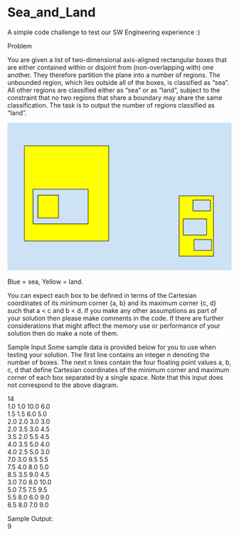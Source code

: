 # Sea_and_Land
A simple code challenge to test our SW Engineering experience :)

Problem

You are given a list of two-dimensional axis-aligned rectangular boxes that are either contained
within or disjoint from (non-overlapping with) one another. They therefore partition the plane into a number of regions. The unbounded region, which lies outside all of the boxes, is classified as
“sea”. All other regions are classified either as “sea” or as “land”, subject to the constraint that no two regions that share a boundary may share the same classification. The task is to output the
number of regions classified as “land”.

![boxes](./images/Land_and_Sea_v2.png)

Blue = sea, Yellow = land.

You can expect each box to be defined in terms of the Cartesian coordinates of its minimum
corner {a, b} and its maximum corner {c, d} such that a < c and b < d. If you make any other
assumptions as part of your solution then please make comments in the code. If there are further considerations that might affect the memory use or performance of your solution then do make a note of them.

Sample Input Some sample data is provided below for you to use when testing your solution. The first line
contains an integer n denoting the number of boxes. The next n lines contain the four floating
point values a, b, c, d that define Cartesian coordinates of the minimum corner and maximum
corner of each box separated by a single space. Note that this input does not correspond to the above diagram.

14  
1.0 1.0 10.0 6.0   
1.5 1.5 6.0 5.0  
2.0 2.0 3.0 3.0  
2.0 3.5 3.0 4.5  
3.5 2.0 5.5 4.5  
4.0 3.5 5.0 4.0  
4.0 2.5 5.0 3.0  
7.0 3.0 9.5 5.5  
7.5 4.0 8.0 5.0  
8.5 3.5 9.0 4.5  
3.0 7.0 8.0 10.0  
5.0 7.5 7.5 9.5  
5.5 8.0 6.0 9.0  
6.5 8.0 7.0 9.0 
  
Sample Output:  
9 
